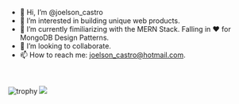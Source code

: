 


- 👋 Hi, I’m @joelson_castro
- 👀 I’m interested in building unique web products.
- 🌱 I’m currently fimiliarizing with the MERN Stack. Falling in ❤️  for MongoDB Design Patterns.
- 💞️ I’m looking to collaborate.
- 📫 How to reach me: joelson_castro@hotmail.com. </br></br></br>

<!---
joelsoncastro/joelsoncastro is a ✨ special ✨ repository because its `README.md` (this file) appears on your GitHub profile.
You can click the Preview link to take a look at your changes.
--->
![trophy](https://github-profile-trophy.vercel.app/?username=joelsoncastro&theme=onestar)
![](https://github-profile-summary-cards.vercel.app/api/cards/profile-details?username=joelsoncastro&theme=github_dark)
<!---
[![trophy](https://github-profile-trophy.vercel.app/?username=joelsoncastro)](https://github.com/ryo-ma/github-profile-trophy)![](https://github-profile-summary-cards.vercel.app/api/cards/stats?username=joelsoncastro&theme=github_dark)
![](https://github-profile-summary-cards.vercel.app/api/cards/productive-time?username=joelsoncastro&theme=github_dark)
--->

